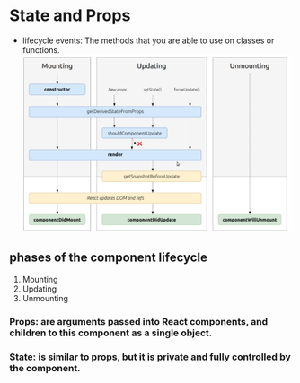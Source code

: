 # State and Props
*  lifecycle events:  The methods that you are able to use on classes or functions.
![state](pro.PNG)
## phases of the component lifecycle
1. Mounting
2. Updating
3. Unmounting
### Props: are arguments passed into React components, and children to this component as a single object.
### State: is similar to props, but it is private and fully controlled by the component.

